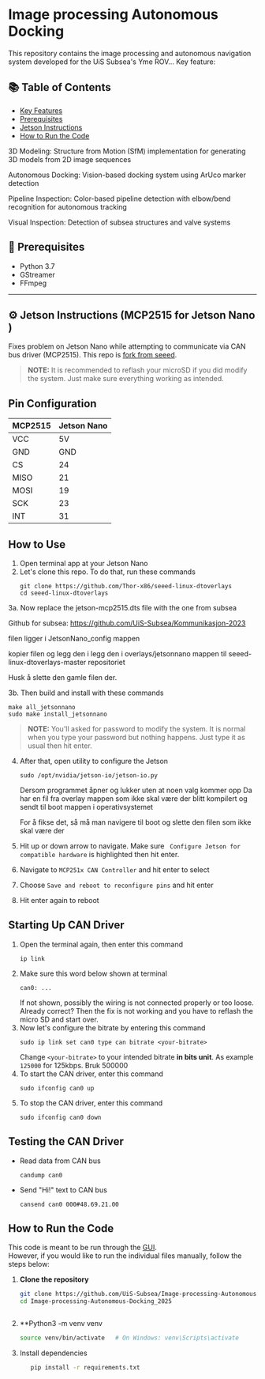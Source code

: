 # Image processing Autonomous Docking


This repository contains the image processing and autonomous navigation system developed for the UiS Subsea's Yme ROV... 
Key feature: 

## 📚 Table of Contents
- [Key Features](#key-features)
- [Prerequisites](#prerequisites)
- [Jetson Instructions](#jetson-instructions)
- [How to Run the Code](#how-to-run-the-code) 

 3D Modeling: Structure from Motion (SfM) implementation for generating 3D models from 2D image sequences

   Autonomous Docking: Vision-based docking system using ArUco marker detection

   Pipeline Inspection: Color-based pipeline detection with elbow/bend recognition for autonomous tracking

   Visual Inspection: Detection of subsea structures and valve systems


## 🔧 Prerequisites

- Python 3.7  
- GStreamer  
- FFmpeg  

---

## ⚙️ Jetson Instructions (MCP2515 for Jetson Nano  )

Fixes problem on Jetson Nano while attempting to communicate via CAN bus driver (MCP2515). This repo is [fork from seeed](https://github.com/Seeed-Studio/seeed-linux-dtoverlays#readme).

> **NOTE:** It is recommended to reflash your microSD if you did modify the system. Just make sure everything working as intended.

## Pin Configuration

| MCP2515 | Jetson Nano |
| :------ | :---------- |
| VCC     | 5V          |
| GND     | GND         |
| CS      | 24          |
| MISO    | 21          |
| MOSI    | 19          |
| SCK     | 23          |
| INT     | 31          |

## How to Use

1. Open terminal app at your Jetson Nano
2. Let's clone this repo. To do that, run these commands
   ```
   git clone https://github.com/Thor-x86/seeed-linux-dtoverlays
   cd seeed-linux-dtoverlays
   ```
3a. Now replace the jetson-mcp2515.dts file with the one from subsea

   Github for subsea:
   https://github.com/UiS-Subsea/Kommunikasjon-2023

   filen ligger i JetsonNano_config mappen

   kopier filen og legg den i legg den i overlays/jetsonnano mappen til seeed-linux-dtoverlays-master repositoriet

   Husk å slette den gamle filen der.

3b. Then build and install with these commands
   ```
   make all_jetsonnano
   sudo make install_jetsonnano
   ```
   > **NOTE:** You'll asked for password to modify the system. It is normal when you type your password but nothing happens. Just type it as usual then hit enter.
4. After that, open utility to configure the Jetson
   ```
   sudo /opt/nvidia/jetson-io/jetson-io.py
   ```
   Dersom programmet åpner og lukker uten at noen valg kommer opp
   Da har en fil fra overlay mappen som ikke skal være der blitt kompilert og sendt til boot mappen i operativsystemet

   For å fikse det, så må man navigere til boot og slette den filen som ikke skal være der
   
5. Hit up or down arrow to navigate. Make sure ` Configure Jetson for compatible hardware` is highlighted then hit enter.
6. Navigate to `MCP251x CAN Controller` and hit enter to select
7. Choose `Save and reboot to reconfigure pins` and hit enter
8. Hit enter again to reboot

## Starting Up CAN Driver

1. Open the terminal again, then enter this command
   ```
   ip link
   ```
2. Make sure this word below shown at terminal
   ```
   can0: ...
   ```
   If not shown, possibly the wiring is not connected properly or too loose. Already correct? Then the fix is not working and you have to reflash the micro SD and start over.
3. Now let's configure the bitrate by entering this command
   ```
   sudo ip link set can0 type can bitrate <your-bitrate>
   ```
   Change `<your-bitrate>` to your intended bitrate **in bits unit**. As example `125000` for 125kbps. Bruk 500000
4. To start the CAN driver, enter this command
   ```
   sudo ifconfig can0 up
   ```
5. To stop the CAN driver, enter this command
   ```
   sudo ifconfig can0 down
   ```

## Testing the CAN Driver

- Read data from CAN bus
  ```
  candump can0
  ```
- Send "Hi!" text to CAN bus
  ```
  cansend can0 000#48.69.21.00
  ```


## How to Run the Code

This code is meant to be run through the [GUI](https://github.com/UiS-Subsea/GUI_2025).  
However, if you would like to run the individual files manually, follow the steps below:

1. **Clone the repository**

   ```bash
   git clone https://github.com/UiS-Subsea/Image-processing-Autonomous-Docking_2025.git
   cd Image-processing-Autonomous-Docking_2025



2. **Python3 -m venv venv
   ```bash 
   source venv/bin/activate   # On Windows: venv\Scripts\activate

3. Install dependencies
   ```bash 
      pip install -r requirements.txt











